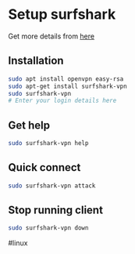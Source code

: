 # Setup surfshark

Get more details from [here](https://support.surfshark.com/hc/en-us/articles/360017418334-How-to-set-up-Surfshark-VPN-on-Linux-Legacy-version)

## Installation

```sh
sudo apt install openvpn easy-rsa
sudo apt-get install surfshark-vpn
sudo surfshark-vpn
# Enter your login details here
```


## Get help

```sh
sudo surfshark-vpn help
```

## Quick connect

```sh
sudo surfshark-vpn attack
```

## Stop running client

```sh
sudo surfshark-vpn down
```

#linux 